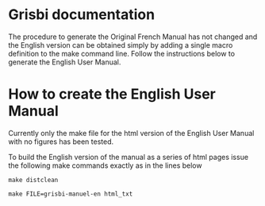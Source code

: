 Grisbi documentation
====================

The procedure to generate the Original French Manual has not changed and the English version can be obtained simply by adding a single macro definition to the make command line.  Follow the instructions below to generate the English User Manual.

How to create the English User Manual
=====================================

Currently only the make file for the html version of the English User Manual with no figures has been tested. 

To build the English version of the manual as a series of html pages issue the following make commands exactly as in the lines below

`make distclean`

`make FILE=grisbi-manuel-en html_txt`


